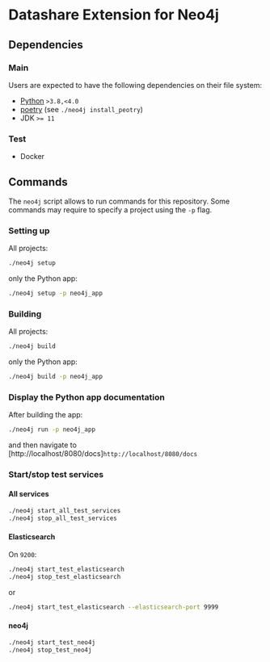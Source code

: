 # Datashare Extension for Neo4j

## Dependencies

### Main

Users are expected to have the following dependencies on their file system:

- [Python](https://www.python.org/downloads/) `>3.8,<4.0`
- [poetry](https://python-poetry.org/) (see `./neo4j install_peotry`)
- JDK `>= 11`

### Test

- Docker

## Commands

The `neo4j` script allows to run commands for this repository.
Some commands may require to specify a project using the `-p` flag.

### Setting up

All projects:

```bash
./neo4j setup
```

only the Python app:

```bash
./neo4j setup -p neo4j_app
```

### Building

All projects:

```bash
./neo4j build
```

only the Python app:

```bash
./neo4j build -p neo4j_app
```

### Display the Python app documentation

After building the app:
```bash
./neo4j run -p neo4j_app
```
and then navigate to [http://localhost/8080/docs]`http://localhost/8080/docs`

### Start/stop test services

#### All services
```bash
./neo4j start_all_test_services
./neo4j stop_all_test_services
```

#### Elasticsearch

On `9200`:

```bash
./neo4j start_test_elasticsearch
./neo4j stop_test_elasticsearch
```

or

```bash
./neo4j start_test_elasticsearch --elasticsearch-port 9999
```

#### neo4j

```bash
./neo4j start_test_neo4j
./neo4j stop_test_neo4j
```